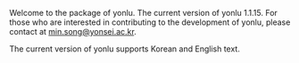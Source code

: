 Welcome to the package of yonlu. The current version of yonlu 1.1.15.
For those who are interested in contributing to the development of yonlu, please contact at min.song@yonsei.ac.kr.

The current version of yonlu supports Korean and English text.
